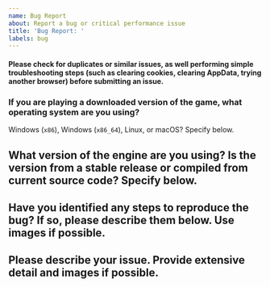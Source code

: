 ```yaml
---
name: Bug Report
about: Report a bug or critical performance issue
title: 'Bug Report: '
labels: bug
---
```

#### Please check for duplicates or similar issues, as well performing simple troubleshooting steps (such as clearing cookies, clearing AppData, trying another browser) before submitting an issue.

### If you are playing a downloaded version of the game, what operating system are you using?
Windows (`x86`), Windows (`x86_64`), Linux, or macOS? Specify below.

## What version of the engine are you using? Is the version from a stable release or compiled from current source code? Specify below.

## Have you identified any steps to reproduce the bug? If so, please describe them below. Use images if possible.

## Please describe your issue. Provide extensive detail and images if possible.

